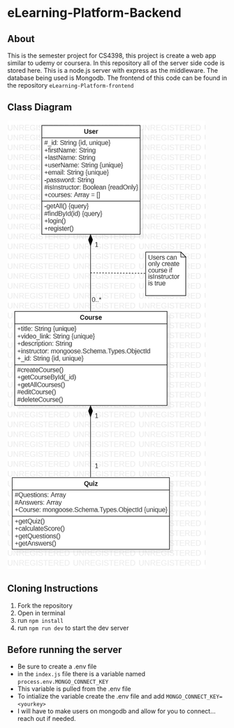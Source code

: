 # eLearning-Platform-Backend

## About 
This is the semester project for CS4398, this project is create a web app similar to udemy or coursera.
In this repository all of the server side code is stored here. This is a node.js server with express as the middleware. The database being used is Mongodb. The frontend of this code can be found in the repository `eLearning-Platform-frontend` 

## Class Diagram 
![ClassDiagram](./Img/ClassDiagram1.png)

## Cloning Instructions
1. Fork the repository
2. Open in terminal 
3. run `npm install`
4. run `npm run dev` to start the dev server

## Before running the server 
- Be sure to create a .env file
- in the `index.js` file there is a variable named `process.env.MONGO_CONNECT_KEY`
- This variable is pulled from the .env file 
- To intialize the variable create the .env file and add `MONGO_CONNECT_KEY=<yourkey>`
- I will have to make users on mongodb and allow for you to connect... reach out if needed. 
 